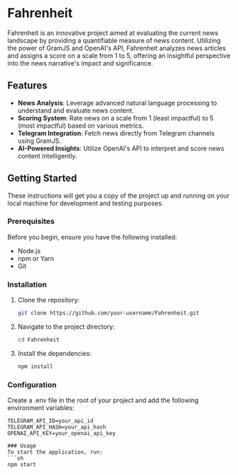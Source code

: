# Fahrenheit

Fahrenheit is an innovative project aimed at evaluating the current news landscape by providing a quantifiable measure of news content. Utilizing the power of GramJS and OpenAI's API, Fahrenheit analyzes news articles and assigns a score on a scale from 1 to 5, offering an insightful perspective into the news narrative's impact and significance.

## Features

- **News Analysis**: Leverage advanced natural language processing to understand and evaluate news content.
- **Scoring System**: Rate news on a scale from 1 (least impactful) to 5 (most impactful) based on various metrics.
- **Telegram Integration**: Fetch news directly from Telegram channels using GramJS.
- **AI-Powered Insights**: Utilize OpenAI's API to interpret and score news content intelligently.

## Getting Started

These instructions will get you a copy of the project up and running on your local machine for development and testing purposes.

### Prerequisites

Before you begin, ensure you have the following installed:
- Node.js
- npm or Yarn
- Git

### Installation

1. Clone the repository:
   ```sh
   git clone https://github.com/your-username/Fahrenheit.git

2. Navigate to the project directory:
   ```sh
   cd Fahrenheit
3. Install the dependencies:
   ```sh
   npm install

### Configuration
Create a .env file in the root of your project and add the following environment variables:
   ```env
   TELEGRAM_API_ID=your_api_id
   TELEGRAM_API_HASH=your_api_hash
   OPENAI_API_KEY=your_openai_api_key

### Usage
To start the application, run:
   ```sh
   npm start


